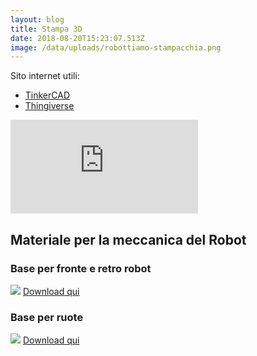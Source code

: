 ```yaml
---
layout: blog
title: Stampa 3D
date: 2018-08-20T15:23:07.513Z
image: /data/uploads/robottiamo-stampacchia.png
---
```

Sito internet utili:

- [TinkerCAD](https://www.tinkercad.com/)
- [Thingiverse](https://www.thingiverse.com/)

<div class="resp-container">
<iframe class="resp-iframe" src="https://docs.google.com/presentation/d/e/2PACX-1vSn_Bu_Ss0NomzO1hIIEiJsv5pWtZziCxkRVymWwRxsMuO79rC-jrmY4LuSq5DUMWH3xTvceCww2d1Z/embed?start=false&loop=false&delayms=3000" frameborder="0" allowfullscreen="true" mozallowfullscreen="true" webkitallowfullscreen="true"></iframe>
</div>

## Materiale per la meccanica del Robot

### Base per fronte e retro robot

![](/files/fronteretro.png)
[Download qui](/files/fronteretro.stl)

### Base per ruote

![](/files/ruote.png)
[Download qui](/files/ruote.stl)
